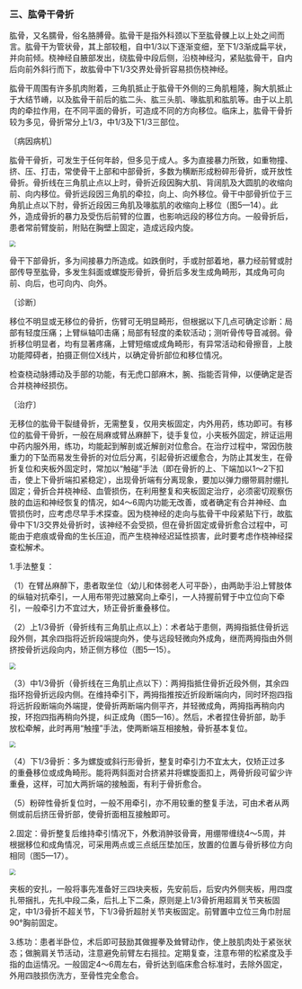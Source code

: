 ### 三、肱骨干骨折

肱骨，又名臑骨，俗名胳膊骨。肱骨干是指外科颈以下至肱骨髁上以上处之间而言。肱骨干为管状骨，其上部较粗，自中1/3以下逐渐变细，至下1/3渐成扁平状，并向前倾。桡神经自腋部发出，绕肱骨中段后侧，沿桡神经沟，紧贴肱骨干，自内后向前外斜行而下，故肱骨中下1/3交界处骨折容易损伤桡神经。

肱骨干周围有许多肌肉附着，三角肌抵止于肱骨干外侧的三角肌粗隆，胸大肌抵止于大结节嵴，以及肱骨干前后的肱二头、肱三头肌、喙肱肌和肱肌等。由于以上肌肉的牵拉作用，在不同平面的骨折，可造成不同的方向移位。临床上，肱骨干骨折较为多见，骨折常分上1/3，中1/3及下1/3三部位。

〔病因病机〕

肱骨干骨折，可发生于任何年龄，但多见于成人。多为直接暴力所致，如重物撞、挤、压、打击，常使骨干上部和中部骨折，多数为横断形成粉碎形骨折，或开放性骨折。骨折线在三角肌止点以上时，骨折近段因胸大肌、背阔肌及大圆肌的收缩向前、向内移位。骨折远段因三角肌的牵拉，向上、向外移位。骨干中部骨折位于三角肌止点以下肘，骨折近段因三角肌及喙肱肌的收缩向上移位（图5—14）。此外，造成骨折的暴力及受伤后前臂的位置，也影响远段的移位方向。一般骨折后，患者常前臂旋前，附贴在胸壁上固定，造成远段内旋。

<img src="./img/5-14.jpg" style="zoom:70%;" />

骨干下部骨折，多为间接暴力所造成。如跌倒时，手或肘部着地，暴力经前臂或肘部传导至肱骨，多发生斜面或螺旋形骨折，骨折后多发生成角畸形，其成角可向前、向后，也可向内、向外。

〔诊断〕

移位不明显或无移位的骨折，伤臂可无明显畸形，但根据以下几点可确定诊断：局部有轻度压痛；上臂纵轴叩击痛；局部有轻度的柔软活动；测听骨传导音减弱。骨折移位明显者，均有显著疼痛，上臂短缩或成角畸形，有异常活动和骨擦音，上肢功能障碍者，拍摄正侧位X线片，以确定骨折部位和移位情况。

检查桡动脉搏动及手部的功能，有无虎口部麻木，腕、指能否背伸，以便确定是否合并桡神经损伤。

〔治疗〕

无移位的肱骨干裂缝骨折，无需整复，仅用夹板固定，内外用药，练功即可。有移位的肱骨干骨折，一般在局麻或臂丛麻醉下，徒手复位，小夹板外固定，辨证运用中药内服外用，练功，均能起到解剖或近解剖对位愈合。在治疗过程中，常因伤肢重力的下坠而易发生骨折的对位后分离，引起骨折迟缓愈合，为防止其发生，在骨折复位和夹板外固定时，常加以“触碰”手法（即在骨折的上、下端加以1〜2下扣击，使上下骨折端扣紧稳定），出现骨折端有分离现象，要加以弹力绷带肩肘绷扎固定；骨折合并桡神经、血管损伤，在利用整复和夹板固定治疗，必须密切观察伤肢的血运和神经恢复的情况，如4〜6周内功能无改善，或者确定有合并神经、血管损伤时，应考虑尽早手术探查。因为桡神经的走向与肱骨干中段紧贴下行，故肱骨中下1/3交界处骨折时，该神经不会受损，但在骨折固定或骨折愈合过程中，可能由于疤痕或骨痂的生长压迫，而产生桡神经迟延性损害，此时要考虑作桡神经探查松解术。

1.手法整复：

（1）在臂丛麻醉下，患者取坐位（幼儿和体弱老人可平卧），由两助手沿上臂肢体的纵轴对抗牵引，一人用布带兜过腋窝向上牵引，一人持握前臂于中立位向下牵引，一般牵引力不宜过大，矫正骨折重叠移位。

（2）上1/3骨折（骨折线有三角肌止点以上）：术者站于患侧，两拇指抵住骨折远段外侧，其余四指将近折段端提向外，使与远段轻微向外成角，继而两拇指由外侧挤按骨折远段向内，矫正侧方移位（图5—15）。

<img src="./img/5-15.jpg" style="zoom:70%;" />

（3）中1/3骨折（骨折线在三角肌止点以下）：两拇指抵住骨折近段外侧，其余四指环抱骨折远段内侧。在维持牵引下，两拇指推按近折段断端向内，同时环抱四指将远折段断端向外端提，使骨折两断端内侧平齐，并轻微成角，两拇指再稍向内按，环抱四指再稍向外提，纠正成角（图5—16）。然后，术者捏住骨折部，助手放松牵解，此时再用“触撞”手法，使两断端互相接触，骨折基本复位。

<img src="./img/5-16.jpg" style="zoom:70%;" />

（4）下1/3骨折：多为螺旋或斜行形骨折，整复时牵引力不宜太大，仅矫正过多的重叠移位或成角畸形。能将两斜面对合挤紧并将螺旋面扣上，两骨折段可留少许重叠，这样，可加大两折端的接触面，有利于骨折愈合。

（5）粉碎性骨折复位时，一般不用牵引，亦不用较重的整复手法，可由术者从两侧或前后挤压骨折部，使骨折面相互接触即可。

2.固定：骨折整复后维持牵引情况下，外敷消肿驳骨膏，用绷带缠绕4〜5周，并根据移位和成角情况，可采用两点或三点纸压垫加压，放置的位置与骨折移位方向相同（图5—17）。

<img src="./img/5-17.jpg" style="zoom:70%;" />

夹板的安扎，一般将事先准备好三四块夹板，先安前后，后安内外侧夹板，用四度扎带捆扎，先扎中段二条，后扎上下二条，原则是上1/3骨折用超肩关节夹板固定，中1/3骨折不超关节，下1/3骨折超肘关节夹板固定。前臂置中立位三角巾肘屈90°胸前固定。

3.练功：患者半卧位，术后即可鼓励其做握拳及耸臂动作，使上肢肌肉处于紧张状态；做腕肩关节活动，注意避免前臂左右摇拉。定期复查，注意布带的松紧度及手指的血运情况。一般固定4〜6周左右，骨折达到临床愈合标准时，去除外固定，外用四肢损伤洗方，至骨性完全愈合。
